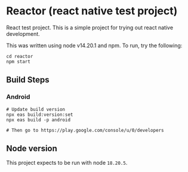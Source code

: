 # Reactor (react native test project)
React test project. This is a simple project for trying out react native development.

This was written using node v14.20.1 and npm. To run, try the following:


```
cd reactor
npm start
```

## Build Steps
### Android

``` 
# Update build version
npx eas build:version:set
npx eas build -p android

# Then go to https://play.google.com/console/u/0/developers
```

## Node version

This project expects to be run with node `18.20.5`.